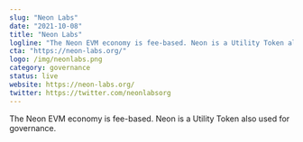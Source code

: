 ```yaml
---
slug: "Neon Labs"
date: "2021-10-08"
title: "Neon Labs"
logline: "The Neon EVM economy is fee-based. Neon is a Utility Token also used for governance."
cta: "https://neon-labs.org/"
logo: /img/neonlabs.png
category: governance
status: live
website: https://neon-labs.org/
twitter: https://twitter.com/neonlabsorg
---
```


The Neon EVM economy is fee-based. Neon is a Utility Token also used for governance.
